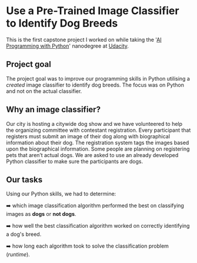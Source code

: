 # Use a Pre-Trained Image Classifier to Identify Dog Breeds
This is the first capstone project I worked on while taking the '[AI Programming with Python](https://www.udacity.com/course/ai-programming-python-nanodegree--nd089)' nanodegree at [Udacity](https://www.udacity.com/).

## Project goal
The project goal was to improve our programming skills in Python utilising a *created* image classifier to identify dog breeds. The focus was on Python and not on the actual classifier.

## Why an image classifier?
Our city is hosting a citywide dog show and we have volunteered to help the organizing committee with contestant registration. Every participant that registers must submit an image of their dog along with biographical information about their dog. The registration system tags the images based upon the biographical information. Some people are planning on registering pets that aren’t actual dogs. We are asked to use an already developed Python classifier to make sure the participants are dogs.

## Our tasks
Using our Python skills, we had to determine:

➡️ which image classification algorithm performed the best on classifying images as **dogs** or **not dogs**.

➡️ how well the best classification algorithm worked on correctly identifying a dog's breed.

➡️ how long each algorithm took to solve the classification problem (*runtime*).


